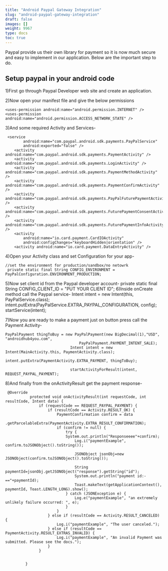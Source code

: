 ```yaml
---
title: "Android Paypal Gateway Integration"
slug: "android-paypal-gateway-integration"
draft: false
images: []
weight: 9967
type: docs
toc: true
---
```


Paypal provide us their own library for payment so it is now much secure and easy to implement in our application. Below are the important step to do.



## Setup paypal in your android code
1)First go through  Paypal Developer web site and create an application.

2)Now open your manifest file and give the below permissions

    <uses-permission android:name="android.permission.INTERNET" />
    <uses-permission android:name="android.permission.ACCESS_NETWORK_STATE" />
3)And some required Activity and Services-

     <service
            android:name="com.paypal.android.sdk.payments.PayPalService"
            android:exported="false" />
        <activity android:name="com.paypal.android.sdk.payments.PaymentActivity" />
        <activity android:name="com.paypal.android.sdk.payments.LoginActivity" />
        <activity android:name="com.paypal.android.sdk.payments.PaymentMethodActivity" />
        <activity android:name="com.paypal.android.sdk.payments.PaymentConfirmActivity" />
        <activity android:name="com.paypal.android.sdk.payments.PayPalFuturePaymentActivity" />
        <activity android:name="com.paypal.android.sdk.payments.FuturePaymentConsentActivity" />
        <activity android:name="com.paypal.android.sdk.payments.FuturePaymentInfoActivity" />
        <activity
            android:name="io.card.payment.CardIOActivity"
            android:configChanges="keyboardHidden|orientation" />
        <activity android:name="io.card.payment.DataEntryActivity" />

4)Open your Activity class and set Configuration for your app-

    //set the environment for production/sandbox/no netowrk
     private static final String CONFIG_ENVIRONMENT = PayPalConfiguration.ENVIRONMENT_PRODUCTION;

5)Now set client id from the Paypal developer account-
     private static final String CONFIG_CLIENT_ID = "PUT YOUR CLIENT ID";
6)Inside onCreate method call the Paypal service-
Intent intent = new Intent(this, PayPalService.class);
        intent.putExtra(PayPalService.EXTRA_PAYPAL_CONFIGURATION, config);
        startService(intent);


7)Now you are ready to make a payment just on button press call the Payment Activity-

    PayPalPayment thingToBuy = new PayPalPayment(new BigDecimal(1),"USD", "androidhub4you.com",
                                     PayPalPayment.PAYMENT_INTENT_SALE);
                                 Intent intent = new Intent(MainActivity.this, PaymentActivity.class);
                                 intent.putExtra(PaymentActivity.EXTRA_PAYMENT, thingToBuy);
    
                                 startActivityForResult(intent, REQUEST_PAYPAL_PAYMENT);    

8)And finally from the onActivityResult get the payment response-
 

     @Override
               protected void onActivityResult(int requestCode, int resultCode, Intent data) {
                   if (requestCode == REQUEST_PAYPAL_PAYMENT) {
                       if (resultCode == Activity.RESULT_OK) {
                           PaymentConfirmation confirm = data
                                   .getParcelableExtra(PaymentActivity.EXTRA_RESULT_CONFIRMATION);
                           if (confirm != null) {
                               try {
                               System.out.println("Responseeee"+confirm);
                                   Log.i("paymentExample", confirm.toJSONObject().toString());
                                
                                   JSONObject jsonObj=new JSONObject(confirm.toJSONObject().toString());
                                  
                                   String paymentId=jsonObj.getJSONObject("response").getString("id");
                                   System.out.println("payment id:-=="+paymentId);
                                   Toast.makeText(getApplicationContext(), paymentId, Toast.LENGTH_LONG).show(); 
                               } catch (JSONException e) {
                                   Log.e("paymentExample", "an extremely unlikely failure occurred: ", e);
                               }
                           }
                       } else if (resultCode == Activity.RESULT_CANCELED) {
                           Log.i("paymentExample", "The user canceled.");
                       } else if (resultCode == PaymentActivity.RESULT_EXTRAS_INVALID) {
                           Log.i("paymentExample", "An invalid Payment was submitted. Please see the docs.");
                       }
                   }
                  
                   
             }





